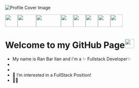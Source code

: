 ![Profile Cover Image](https://media-exp1.licdn.com/dms/image/C4D16AQGj0_hF6h33TQ/profile-displaybackgroundimage-shrink_350_1400/0/1638112731465?e=1651104000&v=beta&t=XMb4LzA8ZeW1-YajthDYy4j_RzVziSHjN0o4SI24Kso)

<img src="https://upload.wikimedia.org/wikipedia/commons/c/cf/Angular_full_color_logo.svg" width="40" height="40"><img src="https://upload.wikimedia.org/wikipedia/he/thumb/a/a7/React-icon.svg/512px-React-icon.svg.png?20170817100847" width="60" height="40"><img src="https://miro.medium.com/max/512/1*314zAbKFKYTuxHNwRO07SA.png" width="80" height="40"><img src="https://cdn.worldvectorlogo.com/logos/html-1.svg" width="40" height="40"><img src="https://static.cdnlogo.com/logos/c/18/css.svg" width="40" height="40"><img src="https://camo.githubusercontent.com/c38bf4a44750bd9b576a2259a5074dd277d63f0a412b5b1f31f54e516711ef5b/687474703a2f2f736173732d6c616e672e636f6d2f6173736574732f696d672f7374796c6567756964652f7365616c2d636f6c6f722d61656630333534632e706e67" width="40" height="40"><img src="https://upload.wikimedia.org/wikipedia/commons/thumb/9/99/Unofficial_JavaScript_logo_2.svg/1024px-Unofficial_JavaScript_logo_2.svg.png" width="40" height="40"><img src="https://static.cdnlogo.com/logos/c/18/css.svg" width="40" height="40">


# Welcome to my GitHub Page<img src="https://raw.githubusercontent.com/MartinHeinz/MartinHeinz/master/wave.gif" width="30px">

- My name is Ran Bar Ilan and i'm a ✨ Fullstack Developer✨
-  
-  
- 👀 I’m interested in a FullStack Position!
- 🙏🏻


<!---
ranbri/ranbri is a ✨ special ✨ repository because its `README.md` (this file) appears on your GitHub profile.
You can click the Preview link to take a look at your changes.
--->
